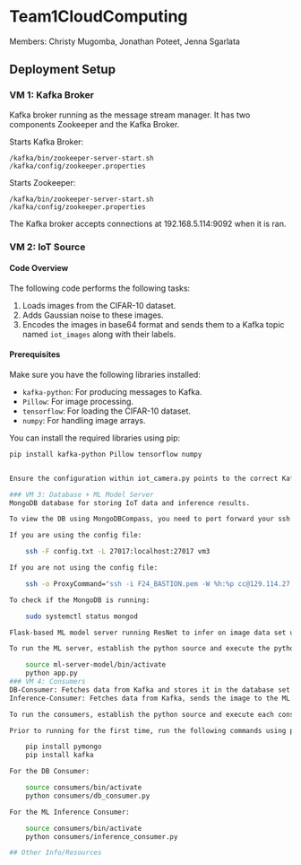 # Team1CloudComputing

Members: Christy Mugomba, Jonathan Poteet, Jenna Sgarlata

## Deployment Setup

### VM 1: Kafka Broker
Kafka broker running as the message stream manager. It has two components Zookeeper and the Kafka Broker. 

Starts Kafka Broker: 
    
    /kafka/bin/zookeeper-server-start.sh /kafka/config/zookeeper.properties

Starts Zookeeper:

    /kafka/bin/zookeeper-server-start.sh /kafka/config/zookeeper.properties

The Kafka broker accepts connections at 192.168.5.114:9092 when it is ran.
### VM 2: IoT Source

#### Code Overview

The following code performs the following tasks:
1. Loads images from the CIFAR-10 dataset.
2. Adds Gaussian noise to these images.
3. Encodes the images in base64 format and sends them to a Kafka topic named `iot_images` along with their labels.

#### Prerequisites

Make sure you have the following libraries installed:

- `kafka-python`: For producing messages to Kafka.
- `Pillow`: For image processing.
- `tensorflow`: For loading the CIFAR-10 dataset.
- `numpy`: For handling image arrays.

You can install the required libraries using pip:


```bash
pip install kafka-python Pillow tensorflow numpy


Ensure the configuration within iot_camera.py points to the correct Kafka broker address (192.168.5.114:9092) for sending messages.

### VM 3: Database + ML Model Server
MongoDB database for storing IoT data and inference results.

To view the DB using MongoDBCompass, you need to port forward your ssh port. An example of this can be found here:

If you are using the config file:

    ssh -F config.txt -L 27017:localhost:27017 vm3

If you are not using the config file:

    ssh -o ProxyCommand="ssh -i F24_BASTION.pem -W %h:%p cc@129.114.27.250" -i team1Key.pem cc@192.168.5.110 -L 27017:localhost:27017

To check if the MongoDB is running:

    sudo systemctl status mongod

Flask-based ML model server running ResNet to infer on image data set up using Python.

To run the ML server, establish the python source and execute the python file:

    source ml-server-model/bin/activate
    python app.py
### VM 4: Consumers
DB-Consumer: Fetches data from Kafka and stores it in the database set up using Python.
Inference-Consumer: Fetches data from Kafka, sends the image to the ML model server for inference, and updates the database with the result set up using Python.

To run the consumers, establish the python source and execute each consumer in a different terminal:

Prior to running for the first time, run the following commands using pip:

    pip install pymongo
    pip install kafka

For the DB Consumer:

    source consumers/bin/activate
    python consumers/db_consumer.py

For the ML Inference Consumer:

    source consumers/bin/activate
    python consumers/inference_consumer.py

## Other Info/Resources
